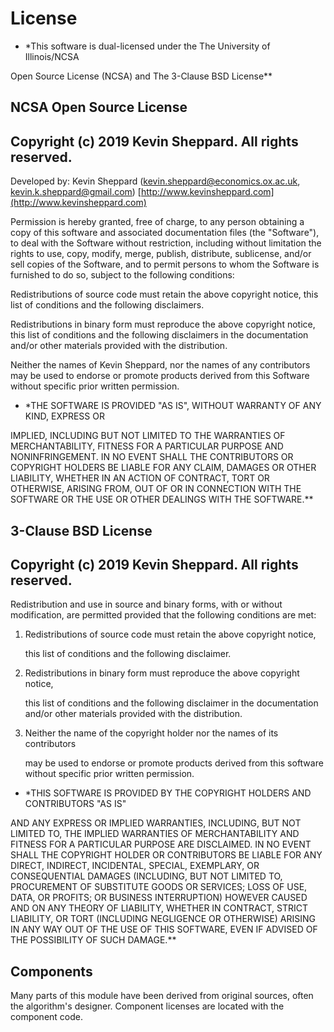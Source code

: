# License

* *This software is dual-licensed under the The University of Illinois/NCSA

Open Source License (NCSA) and The 3-Clause BSD License**

## NCSA Open Source License

## Copyright (c) 2019 Kevin Sheppard. All rights reserved.

Developed by: Kevin Sheppard (<kevin.sheppard@economics.ox.ac.uk>,
<kevin.k.sheppard@gmail.com>)
[http://www.kevinsheppard.com](http://www.kevinsheppard.com)

Permission is hereby granted, free of charge, to any person obtaining a copy of
this software and associated documentation files (the "Software"), to deal with
the Software without restriction, including without limitation the rights to
use, copy, modify, merge, publish, distribute, sublicense, and/or sell copies
of the Software, and to permit persons to whom the Software is furnished to do
so, subject to the following conditions:

Redistributions of source code must retain the above copyright notice, this
list of conditions and the following disclaimers.

Redistributions in binary form must reproduce the above copyright notice, this
list of conditions and the following disclaimers in the documentation and/or
other materials provided with the distribution.

Neither the names of Kevin Sheppard, nor the names of any contributors may be
used to endorse or promote products derived from this Software without specific
prior written permission.

* *THE SOFTWARE IS PROVIDED "AS IS", WITHOUT WARRANTY OF ANY KIND, EXPRESS OR

IMPLIED, INCLUDING BUT NOT LIMITED TO THE WARRANTIES OF MERCHANTABILITY,
FITNESS FOR A PARTICULAR PURPOSE AND NONINFRINGEMENT. IN NO EVENT SHALL THE
CONTRIBUTORS OR COPYRIGHT HOLDERS BE LIABLE FOR ANY CLAIM, DAMAGES OR OTHER
LIABILITY, WHETHER IN AN ACTION OF CONTRACT, TORT OR OTHERWISE, ARISING FROM,
OUT OF OR IN CONNECTION WITH THE SOFTWARE OR THE USE OR OTHER DEALINGS WITH
THE SOFTWARE.**

## 3-Clause BSD License

## Copyright (c) 2019 Kevin Sheppard. All rights reserved.

Redistribution and use in source and binary forms, with or without
modification, are permitted provided that the following conditions are met:

1. Redistributions of source code must retain the above copyright notice,

   this list of conditions and the following disclaimer.

1. Redistributions in binary form must reproduce the above copyright notice,

   this list of conditions and the following disclaimer in the documentation
   and/or other materials provided with the distribution.

1. Neither the name of the copyright holder nor the names of its contributors

   may be used to endorse or promote products derived from this software
   without specific prior written permission.

* *THIS SOFTWARE IS PROVIDED BY THE COPYRIGHT HOLDERS AND CONTRIBUTORS "AS IS"

AND ANY EXPRESS OR IMPLIED WARRANTIES, INCLUDING, BUT NOT LIMITED TO, THE
IMPLIED WARRANTIES OF MERCHANTABILITY AND FITNESS FOR A PARTICULAR PURPOSE
ARE DISCLAIMED. IN NO EVENT SHALL THE COPYRIGHT HOLDER OR CONTRIBUTORS BE
LIABLE FOR ANY DIRECT, INDIRECT, INCIDENTAL, SPECIAL, EXEMPLARY, OR
CONSEQUENTIAL DAMAGES (INCLUDING, BUT NOT LIMITED TO, PROCUREMENT OF
SUBSTITUTE GOODS OR SERVICES; LOSS OF USE, DATA, OR PROFITS; OR BUSINESS
INTERRUPTION) HOWEVER CAUSED AND ON ANY THEORY OF LIABILITY, WHETHER IN
CONTRACT, STRICT LIABILITY, OR TORT (INCLUDING NEGLIGENCE OR OTHERWISE)
ARISING IN ANY WAY OUT OF THE USE OF THIS SOFTWARE, EVEN IF ADVISED OF
THE POSSIBILITY OF SUCH DAMAGE.**

## Components

Many parts of this module have been derived from original sources,
often the algorithm's designer. Component licenses are located with
the component code.
